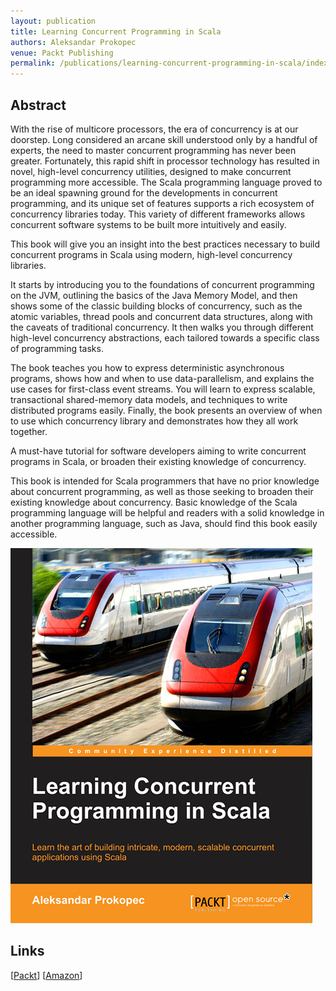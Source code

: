 ```yaml
---
layout: publication
title: Learning Concurrent Programming in Scala
authors: Aleksandar Prokopec
venue: Packt Publishing
permalink: /publications/learning-concurrent-programming-in-scala/index.html
---
```



## Abstract

With the rise of multicore processors, the era of concurrency is at our doorstep. Long considered an arcane skill understood only by a handful of experts, the need to master concurrent programming has never been greater. Fortunately, this rapid shift in processor technology has resulted in novel, high-level concurrency utilities, designed to make concurrent programming more accessible. The Scala programming language proved to be an ideal spawning ground for the developments in concurrent programming, and its unique set of features supports a rich ecosystem of concurrency libraries today. This variety of different frameworks allows concurrent software systems to be built more intuitively and easily.

This book will give you an insight into the best practices necessary to build concurrent programs in Scala using modern, high-level concurrency libraries.

It starts by introducing you to the foundations of concurrent programming on the JVM, outlining the basics of the Java Memory Model, and then shows some of the classic building blocks of concurrency, such as the atomic variables, thread pools and concurrent data structures, along with the caveats of traditional concurrency. It then walks you through different high-level concurrency abstractions, each tailored towards a specific class of programming tasks.

The book teaches you how to express deterministic asynchronous programs, shows how and when to use data-parallelism, and explains the use cases for first-class event streams. You will learn to express scalable, transactional shared-memory data models, and techniques to write distributed programs easily. Finally, the book presents an overview of when to use which concurrency library and demonstrates how they all work together.

A must-have tutorial for software developers aiming to write concurrent programs in Scala, or broaden their existing knowledge of concurrency.

This book is intended for Scala programmers that have no prior knowledge about concurrent programming, as well as those seeking to broaden their existing knowledge about concurrency. Basic knowledge of the Scala programming language will be helpful and readers with a solid knowledge in another programming language, such as Java, should find this book easily accessible.


<img src="/resources/images/concurrency-scala-book.jpg" />


## Links

\[[Packt](https://www.packtpub.com/application-development/learning-concurrent-programming-scala)\]
\[[Amazon](http://www.amazon.com/Learning-Concurrent-Programming-Aleksandar-Prokopec/dp/1783281413/)\]

